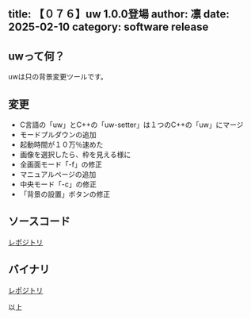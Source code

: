 title: 【０７６】uw 1.0.0登場
author: 凛
date: 2025-02-10
category: software release
----
## uwって何？
uwは只の背景変更ツールです。

## 変更
* C言語の「uw」とC++の「uw-setter」は１つのC++の「uw」にマージ
* モードプルダウンの追加
* 起動時間が１０万％速めた
* 画像を選択したら、枠を見える様に
* 全画面モード「-f」の修正
* マニュアルページの追加
* 中央モード「-c」の修正
* 「背景の設置」ボタンの修正

## ソースコード
[レポジトリ](https://076.moe/repo/src/uw)

## バイナリ
[レポジトリ](https://076.moe/repo/bin/uw)

以上

